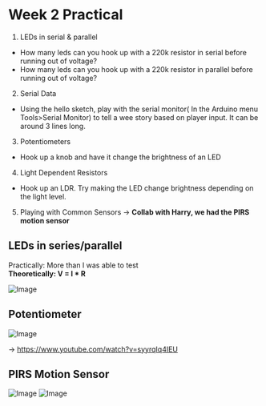 # Week 2 Practical

1. LEDs in serial & parallel
- How many leds can you hook up with a 220k resistor in serial before running out of voltage?
- How many leds can you hook up with a 220k resistor in parallel before running out of voltage?
2. Serial Data
- Using the hello sketch, play with the serial monitor( In the Arduino menu Tools>Serial Monitor) to tell a wee story based on player input. It can be around 3 lines long.
3. Potentiometers
- Hook up a knob and have it change the brightness of an LED
4. Light Dependent Resistors
- Hook up an LDR. Try making the LED change brightness depending on the light level.
5. Playing with Common Sensors
→ __Collab with Harry, we had the PIRS motion sensor__

## LEDs in series/parallel 

Practically: More than I was able to test<br />
__Theoretically: V = I * R__

![Image](https://github.com/moritzsalla/cci-physcomp-homework/blob/master/week-2/serial-led.jpg)

## Potentiometer

![Image](https://github.com/moritzsalla/cci-physcomp-homework/blob/master/week-2/potentiometer.jpg)

→ https://www.youtube.com/watch?v=syyrqIq4IEU

## PIRS Motion Sensor

![Image](https://github.com/moritzsalla/cci-physcomp-homework/blob/master/week-2/motion-sensor-1.jpg)
![Image](https://github.com/moritzsalla/cci-physcomp-homework/blob/master/week-2/motion-sensor-2.jpg)
